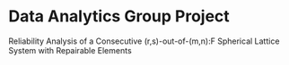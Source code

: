 # Data Analytics Group Project
Reliability Analysis of a Consecutive (r,s)-out-of-(m,n):F Spherical Lattice System with Repairable Elements